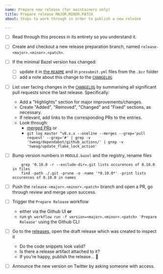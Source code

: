 ```yaml
---
name: Prepare new release (for maintainers only)
title: Prepare release MAJOR.MINOR.PATCH
about: Steps to work through in order to publish a new release

---
```


- [ ] Read through this process in its entirety so you understand it.
- [ ] Create and checkout a new release preparation branch, named
      `release-<major>.<minor>.<patch>`.
- [ ] If the minimal Bazel version has changed:
  - [ ] update it in [the `README`][readme] and in `presubmit.yml` files from the `.bcr` folder
  - [ ] add a note about this change to the [`CHANGELOG`][changelog]
- [ ] List user facing changes in the [`CHANGELOG`][changelog] by summarising all significant
      pull requests since the last release. Specifically:
  - Add a "Highlights" section for major improvements/changes.
  - Create "Added", "Removed", "Changed" and "Fixed" sections, as necessary.
  - If relevant, add links to the corresponding PRs to the entries.
  - Look through:
    * [merged PRs](https://github.com/tweag/rules_nixpkgs/pulls?q=is:pr+base:master+merged:>2023-10-18+-author:app/github-actions+-author:app/dependabot) or
    * `git log master ^v0.x.x --oneline --merges --grep='pull request' --grep='#' | grep -v 'tweag/dependabot/github_actions/' | grep -v 'tweag/update_flake_lock_action'`
- [ ] Bump version numbers in `MODULE.bazel` and the registry, rename files
    ```
        grep '0.10.0 -r --exclude-dir=.git lists occurences of 0.10.0 in files
        find -path ./.git -prune -o -name '*0.10.0*' -print lists occurences of 0.10.0 in names
    ```
- [ ] Push the `release-<major>.<minor>.<patch>` branch and open a PR,
      go through review and merge upon success.
- [ ] Trigger the `Prepare Release` workflow
  - either via the Github UI **or**
  - run `gh workflow run -f version=<major>.<minor>.<patch> 'Prepare Release'` using the Github CLI
- [ ] Go to the [releases], open the draft release which was created to inspect it
  - Do the code snippets look valid?
  - Is there a release artifact attached to it?
  - If you're happy, publish the release... :rocket:
- [ ] Announce the new version on Twitter by asking someone with access.


[changelog]: /CHANGELOG.md
[readme]: /README.md
[releases]: https://github.com/tweag/rules_nixpkgs/releases
